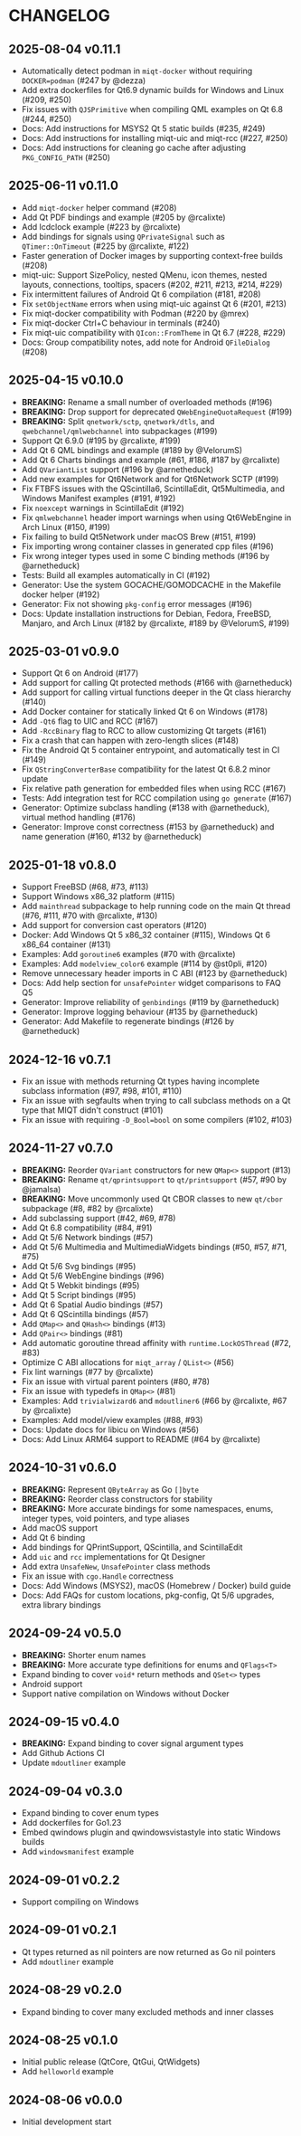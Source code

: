 # CHANGELOG

## 2025-08-04 v0.11.1

- Automatically detect podman in `miqt-docker` without requiring `DOCKER=podman` (#247 by @dezza)
- Add extra dockerfiles for Qt6.9 dynamic builds for Windows and Linux (#209, #250)
- Fix issues with `QJSPrimitive` when compiling QML examples on Qt 6.8 (#244, #250)
- Docs: Add instructions for MSYS2 Qt 5 static builds (#235, #249)
- Docs: Add instructions for installing miqt-uic and miqt-rcc (#227, #250)
- Docs: Add instructions for cleaning go cache after adjusting `PKG_CONFIG_PATH` (#250)

## 2025-06-11 v0.11.0

- Add `miqt-docker` helper command (#208)
- Add Qt PDF bindings and example (#205 by @rcalixte)
- Add lcdclock example (#223 by @rcalixte)
- Add bindings for signals using `QPrivateSignal` such as `QTimer::OnTimeout` (#225 by @rcalixte, #122)
- Faster generation of Docker images by supporting context-free builds (#208)
- miqt-uic: Support SizePolicy, nested QMenu, icon themes, nested layouts, connections, tooltips, spacers (#202, #211, #213, #214, #229)
- Fix intermittent failures of Android Qt 6 compilation (#181, #208)
- Fix `setObjectName` errors when using miqt-uic against Qt 6 (#201, #213)
- Fix miqt-docker compatibility with Podman (#220 by @mrex)
- Fix miqt-docker Ctrl+C behaviour in terminals (#240)
- Fix miqt-uic compatibility with `QIcon::FromTheme` in Qt 6.7 (#228, #229)
- Docs: Group compatibility notes, add note for Android `QFileDialog` (#208)

## 2025-04-15 v0.10.0

- **BREAKING:** Rename a small number of overloaded methods (#196)
- **BREAKING:** Drop support for deprecated `QWebEngineQuotaRequest` (#199)
- **BREAKING:** Split `qnetwork/sctp`, `qnetwork/dtls`, and `qwebchannel/qmlwebchannel` into subpackages (#199)
- Support Qt 6.9.0 (#195 by @rcalixte, #199)
- Add Qt 6 QML bindings and example (#189 by @VelorumS)
- Add Qt 6 Charts bindings and example (#61, #186, #187 by @rcalixte)
- Add `QVariantList` support (#196 by @arnetheduck)
- Add new examples for Qt6Network and for Qt6Network SCTP (#199)
- Fix FTBFS issues with the QScintilla6, ScintillaEdit, Qt5Multimedia, and Windows Manifest examples (#191, #192)
- Fix `noexcept` warnings in ScintillaEdit (#192)
- Fix `qmlwebchannel` header import warnings when using Qt6WebEngine in Arch Linux (#150, #199)
- Fix failing to build Qt5Network under macOS Brew (#151, #199)
- Fix importing wrong container classes in generated cpp files (#196)
- Fix wrong integer types used in some C binding methods (#196 by @arnetheduck)
- Tests: Build all examples automatically in CI (#192)
- Generator: Use the system GOCACHE/GOMODCACHE in the Makefile docker helper (#192)
- Generator: Fix not showing `pkg-config` error messages (#196)
- Docs: Update installation instructions for Debian, Fedora, FreeBSD, Manjaro, and Arch Linux (#182 by @rcalixte, #189 by @VelorumS, #199)

## 2025-03-01 v0.9.0

- Support Qt 6 on Android (#177)
- Add support for calling Qt protected methods (#166 with @arnetheduck)
- Add support for calling virtual functions deeper in the Qt class hierarchy (#140)
- Add Docker container for statically linked Qt 6 on Windows (#178)
- Add `-Qt6` flag to UIC and RCC (#167)
- Add `-RccBinary` flag to RCC to allow customizing Qt targets (#161)
- Fix a crash that can happen with zero-length slices (#148)
- Fix the Android Qt 5 container entrypoint, and automatically test in CI (#149)
- Fix `QStringConverterBase` compatibility for the latest Qt 6.8.2 minor update
- Fix relative path generation for embedded files when using RCC (#167)
- Tests: Add integration test for RCC compilation using `go generate` (#167)
- Generator: Optimize subclass handling (#138 with @arnetheduck), virtual method handling (#176)
- Generator: Improve const correctness (#153 by @arnetheduck) and name generation (#160, #132 by @arnetheduck)

## 2025-01-18 v0.8.0

- Support FreeBSD (#68, #73, #113)
- Support Windows x86_32 platform (#115)
- Add `mainthread` subpackage to help running code on the main Qt thread (#76, #111, #70 with @rcalixte, #130)
- Add support for conversion cast operators (#120)
- Docker: Add Windows Qt 5 x86_32 container (#115), Windows Qt 6 x86_64 container (#131)
- Examples: Add `goroutine6` examples (#70 with @rcalixte)
- Examples: Add `modelview_color6` example (#114 by @st0pli, #120)
- Remove unnecessary header imports in C ABI (#123 by @arnetheduck)
- Docs: Add help section for `unsafePointer` widget comparisons to FAQ Q5
- Generator: Improve reliability of `genbindings` (#119 by @arnetheduck)
- Generator: Improve logging behaviour (#135 by @arnetheduck)
- Generator: Add Makefile to regenerate bindings (#126 by @arnetheduck)

## 2024-12-16 v0.7.1

- Fix an issue with methods returning Qt types having incomplete subclass information (#97, #98, #101, #110)
- Fix an issue with segfaults when trying to call subclass methods on a Qt type that MIQT didn't construct (#101)
- Fix an issue with requiring `-D_Bool=bool` on some compilers (#102, #103)

## 2024-11-27 v0.7.0

- **BREAKING:** Reorder `QVariant` constructors for new `QMap<>` support (#13)
- **BREAKING:** Rename `qt/qprintsupport` to `qt/printsupport` (#57, #90 by @jamalsa)
- **BREAKING:** Move uncommonly used Qt CBOR classes to new `qt/cbor` subpackage (#8, #82 by @rcalixte)
- Add subclassing support (#42, #69, #78)
- Add Qt 6.8 compatibility (#84, #91)
- Add Qt 5/6 Network bindings (#57)
- Add Qt 5/6 Multimedia and MultimediaWidgets bindings (#50, #57, #71, #75)
- Add Qt 5/6 Svg bindings (#95)
- Add Qt 5/6 WebEngine bindings (#96)
- Add Qt 5 Webkit bindings (#95)
- Add Qt 5 Script bindings (#95)
- Add Qt 6 Spatial Audio bindings (#57)
- Add Qt 6 QScintilla bindings (#57)
- Add `QMap<>` and `QHash<>` bindings (#13)
- Add `QPair<>` bindings (#81)
- Add automatic goroutine thread affinity with `runtime.LockOSThread` (#72, #83)
- Optimize C ABI allocations for `miqt_array` / `QList<>` (#56)
- Fix lint warnings (#77 by @rcalixte)
- Fix an issue with virtual parent pointers (#80, #78)
- Fix an issue with typedefs in `QMap<>` (#81)
- Examples: Add `trivialwizard6` and `mdoutliner6` (#66 by @rcalixte, #67 by @rcalixte)
- Examples: Add model/view examples (#88, #93)
- Docs: Update docs for libicu on Windows (#56)
- Docs: Add Linux ARM64 support to README (#64 by @rcalixte)

## 2024-10-31 v0.6.0

- **BREAKING:** Represent `QByteArray` as Go `[]byte`
- **BREAKING:** Reorder class constructors for stability
- **BREAKING:** More accurate bindings for some namespaces, enums, integer types, void pointers, and type aliases
- Add macOS support
- Add Qt 6 binding
- Add bindings for QPrintSupport, QScintilla, and ScintillaEdit
- Add `uic` and `rcc` implementations for Qt Designer
- Add extra `UnsafeNew`, `UnsafePointer` class methods
- Fix an issue with `cgo.Handle` correctness
- Docs: Add Windows (MSYS2), macOS (Homebrew / Docker) build guide
- Docs: Add FAQs for custom locations, pkg-config, Qt 5/6 upgrades, extra library bindings

## 2024-09-24 v0.5.0

- **BREAKING:** Shorter enum names
- **BREAKING:** More accurate type definitions for enums and `QFlags<T>`
- Expand binding to cover `void*` return methods and `QSet<>` types
- Android support
- Support native compilation on Windows without Docker

## 2024-09-15 v0.4.0

- **BREAKING:** Expand binding to cover signal argument types
- Add Github Actions CI
- Update `mdoutliner` example

## 2024-09-04 v0.3.0

- Expand binding to cover enum types
- Add dockerfiles for Go1.23
- Embed qwindows plugin and qwindowsvistastyle into static Windows builds
- Add `windowsmanifest` example

## 2024-09-01 v0.2.2

- Support compiling on Windows

## 2024-09-01 v0.2.1

- Qt types returned as nil pointers are now returned as Go nil pointers
- Add `mdoutliner` example

## 2024-08-29 v0.2.0

- Expand binding to cover many excluded methods and inner classes

## 2024-08-25 v0.1.0

- Initial public release (QtCore, QtGui, QtWidgets)
- Add `helloworld` example

## 2024-08-06 v0.0.0

- Initial development start
